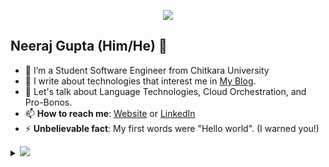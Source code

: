 <p align="center"><img src="https://i.imgur.com/A6bWGFl.gif"/></p>

## Neeraj Gupta (Him/He) 🌻
- 🔭 I’m a Student Software Engineer from Chitkara University
- 👯 I write about technologies that interest me in [My Blog](https://dev.to/neeraj15022001).
- 💬 Let's talk about Language Technologies, Cloud Orchestration, and Pro-Bonos.
- 📫 **How to reach me**: [Website](https://neerajgupta.codes/) or [LinkedIn](https://www.linkedin.com/in/neeraj15022001/)
- ⚡ **Unbelievable fact**: My first words were "Hello world". (I warned you!)

<details>
<summary>
  <a href="https://github.com/Neeraj15022001"><img src="https://img.shields.io/badge/-Expand%20to%20know%20more-b03544?style=for-the-badge" /></a>
</summary>


### Little More About Me  

I am a beginner level iOS and Web Developer and Designer and i have still to explore. So, exploring something new related to these technologies and gaining as much as i can. For Collaboration on a project contact me.

 <td> <img height="180em" src="https://github-readme-stats.vercel.app/api/top-langs/?username=Neeraj15022001&show_icons=true&hide_border=true&layout=compact&langs_count=8"/> </td>
